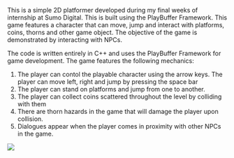 This is a simple 2D platformer developed during my final weeks of internship at Sumo Digital. This is built using the PlayBuffer Framework. This game features a character that can move, jump and interact with platforms, coins, thorns and other game object. The objective of the game is demonstrated by interacting with NPCs.

The code is written entirely in C++ and uses the PlayBuffer Framework for game development. The game features the following mechanics:
1) The player can contol the playable character using the arrow keys. The player can move left, right and jump by pressing the space bar
2) The player can stand on platforms and jump from one to another.
3) The player can collect coins scattered throughout the level by colliding with them
4) There are thorn hazards in the game that will damage the player upon collision.
5) Dialogues appear when the player comes in proximity with other NPCs in the game.

![](/.github/images/Obi2.gif) 
